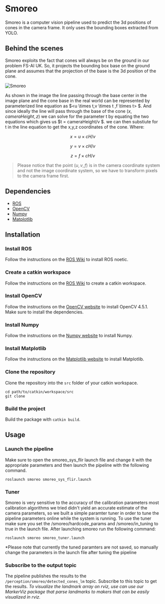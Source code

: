 # Smoreo
Smoreo is a computer vision pipeline used to predict the 3d positions of cones in the camera frame. It only uses the bounding boxes extracted from YOLO.

## Behind the scenes
Smoreo exploits the fact that cones will always be on the ground in our problem FS-AI UK. So, it projects the bounding box base on the ground plane and assumes that the projection of the base is the 3d position of the cone.

![Smoreo](https://drive.google.com/uc?export=view&id=1WVj9aliuL2hKJ-hyDW1-whw-uqaY00OV)

As shown in the image the line passing through the base center in the image plane and the cone base in the real world can be represented by parameterized line equation as $<u \times t,v \times t ,f \times t> $. And since ideally the line will pass through the base of the cone $(x,cameraHeight,z)$ we can solve for the parameter t by equating the two equations which gives us $t = cameraHeight/v $. we can then substiute for t in the line equation to get the x,y,z coordinates of the cone. Where:
<div align = "center">

 $x = u \times cH/v$

 $y = v \times cH/v$

 $z = f \times cH/v$
</div>

>Please notice that the point $(u,v,f)$ is in the camera coordinate system and not the image coordinate system, so we have to transform pixels to the camera frame first.
## Dependencies
* [ROS](http://wiki.ros.org/noetic/Installation/Ubuntu)
* [OpenCV](https://pypi.org/project/opencv-python/4.5.1.48/)
* [Numpy](https://pypi.org/project/numpy/)
* [Matplotlib](https://pypi.org/project/matplotlib/)
## Installation
### Install ROS
Follow the instructions on the [ROS Wiki](http://wiki.ros.org/noetic/Installation/Ubuntu) to install ROS noetic.

### Create a catkin workspace
Follow the instructions on the [ROS Wiki](http://wiki.ros.org/catkin/Tutorials/create_a_workspace) to create a catkin workspace.

### Install OpenCV
Follow the instructions on the [OpenCV website](https://pypi.org/project/opencv-python/4.5.1.48/) to install OpenCV 4.5.1. Make sure to install the dependencies.

### Install Numpy
Follow the instructions on the [Numpy website](https://pypi.org/project/numpy/) to install Numpy.

### Install Matplotlib
Follow the instructions on the [Matplotlib website](https://pypi.org/project/matplotlib/) to install Matplotlib.

### Clone the repository
Clone the repository into the `src` folder of your catkin workspace.
```
cd path/to/catkin/workspace/src
git clone
```


### Build the project
Build the package with `catkin build`.

## Usage

### Launch the pipeline
Make sure to open the smoreo_sys_flir launch file and change it with the appropriate parameters and then launch the pipeline with the following command.
```
roslaunch smoreo smoreo_sys_flir.launch
```
### Tuner
Smoreo is very sensitive to the accuracy of the calibration parameters most calibration algorithms we tried didn't yield an accurate estimate of the camera parameters, so we built a simple paramter tuner in order to tune the pipeline parameters online while the system is running.
To use the tuner make sure you set the /smoreo/hardcode_params and /smoreo/in_tuning to true in the launch file. After launching smoreo run the following command:

```
roslaunch smoreo smoreo_tuner.launch
```

*Please note that currently the tuned paramters are not saved, so manually change the parameters in the launch file after tuning the pipeline
### Subscribe to the output topic
The pipeline publishes the results to the `/perception/smoreo/detected_cones_lm`    topic. Subscribe to this topic to get the results.
*To visualize the landmark array on rviz, use can use our MarkerViz package that parse landmarks to makers that can be easily visualized in rviz.*
